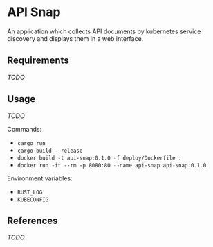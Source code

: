# API Snap
An application which collects API documents by kubernetes service discovery and displays them in a web interface.

## Requirements
_TODO_

## Usage
_TODO_

Commands:
* `cargo run`
* `cargo build --release`
* `docker build -t api-snap:0.1.0 -f deploy/Dockerfile .`
* `docker run -it --rm -p 8080:80 --name api-snap api-snap:0.1.0`

Environment variables:
* `RUST_LOG`
* `KUBECONFIG`

## References
_TODO_
